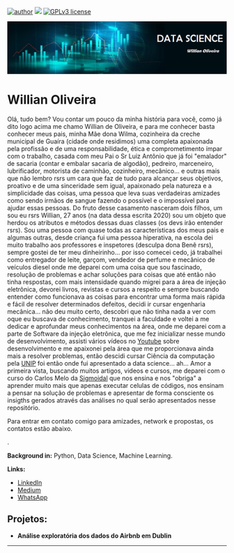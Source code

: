 [![author](https://img.shields.io/badge/author-Willian-red.svg)](www.linkedin.com/in/wiillianoliveira) [![](https://img.shields.io/badge/python-3.7+-blue.svg)](https://www.python.org/downloads/release/python-365/) [![GPLv3 license](https://img.shields.io/badge/contributions-welcome-brightgreen.svg?style=flat)](https://github.com/WillianOliveiraDS/Data_Science)
<p align="center">
  <img src="banner.png" >
</p>

# Willian Oliveira

Olá, tudo bem?
Vou contar um pouco da minha história para você, como já dito logo acima me chamo Willian de Oliveira, e para me conhecer basta conhecer meus pais, minha Mãe dona Wilma, cozinheira da creche municipal de Guaíra (cidade onde residimos) uma completa apaixonada pela profissão e de uma responsabilidade, ética e comprometimento ímpar com o trabalho, casada com meu Pai o Sr Luiz Antônio que já foi "emalador" de sacaria (contar e embalar sacaria de algodão), pedreiro, marceneiro, lubrificador, motorista de caminhão, cozinheiro, mecânico... e outras mais que não lembro rsrs um cara que faz de tudo para alcançar seus objetivos, proativo e de uma sinceridade sem igual, apaixonado pela natureza e a simplicidade das coisas, uma pessoa que leva suas verdadeiras amizades como sendo irmãos de sangue fazendo o possível e o impossível para ajudar essas pessoas. Do fruto desse casamento nasceram dois filhos, um sou eu rsrs Willian, 27 anos (na data dessa escrita 2020) sou um objeto que herdou os atributos e métodos dessas duas classes (os devs irão entender rsrs). Sou uma pessoa com quase todas as características dos meus pais e algumas outras, desde criança fui uma pessoa hiperativa, na escola dei muito trabalho aos professores e inspetores (desculpa dona Benê rsrs), sempre gostei de ter meu dinheirinho... por isso comecei cedo, já trabalhei como entregador de leite, garçom, vendedor de perfume e mecânico de veículos diesel onde me deparei com uma coisa que sou fascinado, resolução de problemas e achar soluções para coisas que até então não tinha respostas, com mais intensidade quando migrei para a área de injeção eletrônica, devorei livros, revistas e cursos a respeito e sempre buscando entender como funcionava as coisas para encontrar uma forma mais rápida e fácil de resolver determinados defeitos, decidi ir cursar engenharia mecânica... não deu muito certo, descobri que não tinha nada a ver com oque eu buscava de conhecimento, tranquei a faculdade e voltei a me dedicar e aprofundar meus conhecimentos na área, onde me deparei com a parte de Software da injeção eletrônica, que me fez inicializar nesse mundo de desenvolvimento, assisti vários vídeos no [Youtube](https://www.youtube.com/) sobre desenvolvimento e me apaixonei pela área que me proporcionava ainda mais a resolver problemas, então descidi cursar Ciência da computação pela [UNIP](https://www.unip.br/presencial/) foi então onde fui apresentado a data science... ah... Amor a primeira vista, buscando muitos artigos, videos e cursos, me deparei com o curso do Carlos Melo da [Sigmoidal](https://sigmoidal.ai/) que nos ensina e nos "obriga" a aprender muito mais que apenas executar celulas de códigos, nos ensinam a pensar na solução de problemas e apresentar de forma consciente os insigths gerados através das análises no qual serão apresentados nesse repositório. 

Para entrar em contato comigo para amizades, network e propostas, os contatos estão abaixo.


.

**Background in:** Python, Data Science, Machine Learning.

**Links:**
 
* [LinkedIn](www.linkedin.com/in/wiillianoliveira)
* [Medium](https://medium.com/@willian.oliveirappf)
* [WhatsApp](https://bit.ly/2MZSTXj)


## Projetos:

* **Análise exploratória dos dados do Airbnb em Dublin**
---
